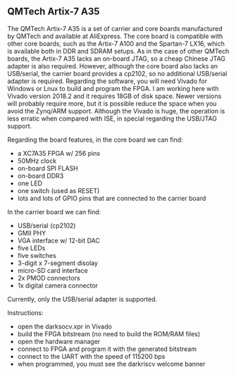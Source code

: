 ## QMTech Artix-7 A35

The QMTech Artix-7 A35 is a set of carrier and core boards manufactured by
QMTech and available at AliExpress.  The core board is compatible with other
core boards, such as the Artix-7 A100 and the Spartan-7 LX16, which is
available both in DDR and SDRAM setups.  As in the case of other QMTech
boards, the Artix-7 A35 lacks an on-board JTAG, so a cheap Chinese JTAG
adapter is also required.  However, although the core board also lacks an
USB/serial, the carrier board provides a cp2102, so no additional USB/serial
adapter is required.  Regarding the software, you will need Vivado for
Windows or Lnux to build and program the FPGA.  I am working here with
Vivado version 2018.2 and it requires 18GB of disk space.  Newer versions
will probably require more, but it is possible reduce the space when you
avoid the Zynq/ARM support.  Although the Vivado is huge, the operation is
less erratic when compared with ISE, in special regarding the USB/JTAG
support.

Regarding the board features, in the core board we can find:

- a XC7A35 FPGA w/ 256 pins
- 50MHz clock
- on-board SPI FLASH
- on-board DDR3
- one LED
- one switch (used as RESET)
- lots and lots of GPIO pins that are connected to the carrier board

In the carrier board we can find:

- USB/serial (cp2102)
- GMII PHY
- VGA interface w/ 12-bit DAC
- five LEDs
- five switches
- 3-digit x 7-segment disolay
- micro-SD card interface
- 2x PMOD connectors
- 1x digital camera connector

Currently, only the USB/serial adapter is supported.

Instructions:

- open the darksocv.xpr in Vivado
- build the FPGA bitstream (no need to build the ROM/RAM files)
- open the hardware manager
- connect to FPGA and program it with the generated bitstream
- connect to the UART with the speed of 115200 bps
- when programmed, you must see the darkriscv welcome banner
